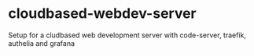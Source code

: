 # cloudbased-webdev-server
Setup for a cludbased web development server with code-server, traefik, authelia and grafana
